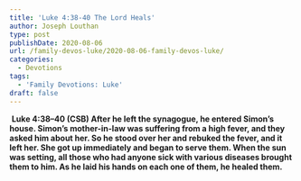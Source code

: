 ```yaml
---
title: 'Luke 4:38-40 The Lord Heals'
author: Joseph Louthan
type: post
publishDate: 2020-08-06
url: /family-devos-luke/2020-08-06-family-devos-luke/
categories:
  - Devotions
tags:
  - 'Family Devotions: Luke'
draft: false
---
```


​		**Luke 4:38–40 (CSB) After he left the synagogue, he entered Simon’s house. Simon’s mother-in-law was suffering from a high fever, and they asked him about her.  So he stood over her and rebuked the fever, and it left her. She got up immediately and began to serve them.  When the sun was setting, all those who had anyone sick with various diseases brought them to him. As he laid his hands on each one of them, he healed them.** 

